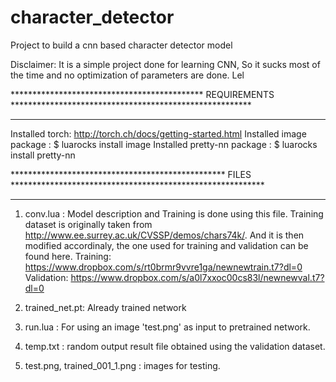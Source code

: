 # character_detector
Project to build a cnn based character detector model

Disclaimer: It is a simple project done for learning CNN, So it sucks most of the time and no optimization of parameters are done. Lel

******************************************** REQUIREMENTS *******************************************************
*****************************************************************************************************************

Installed torch: http://torch.ch/docs/getting-started.html
Installed image package : $ luarocks install image
Installed pretty-nn package : $ luarocks install pretty-nn


************************************************* FILES **********************************************************
******************************************************************************************************************

1. conv.lua : Model description and Training is done using this file. Training dataset is originally taken from http://www.ee.surrey.ac.uk/CVSSP/demos/chars74k/. And it is then modified accordinaly, the one used for training and validation can be found here. 
Training: https://www.dropbox.com/s/rt0brmr9vvre1ga/newnewtrain.t7?dl=0
Validation: https://www.dropbox.com/s/a0l7xxoc00cs83l/newnewval.t7?dl=0

2. trained_net.pt: Already trained network

3. run.lua : For using an image 'test.png' as input to pretrained network.

4. temp.txt : random output result file obtained using the validation dataset.

5. test.png, trained_001_1.png : images for testing.
